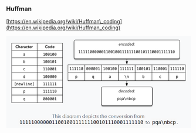 ### Huffman

[https://en.wikipedia.org/wiki/Huffman\_coding](https://en.wikipedia.org/wiki/Huffman_coding)

![](/assets/huffman.png)


